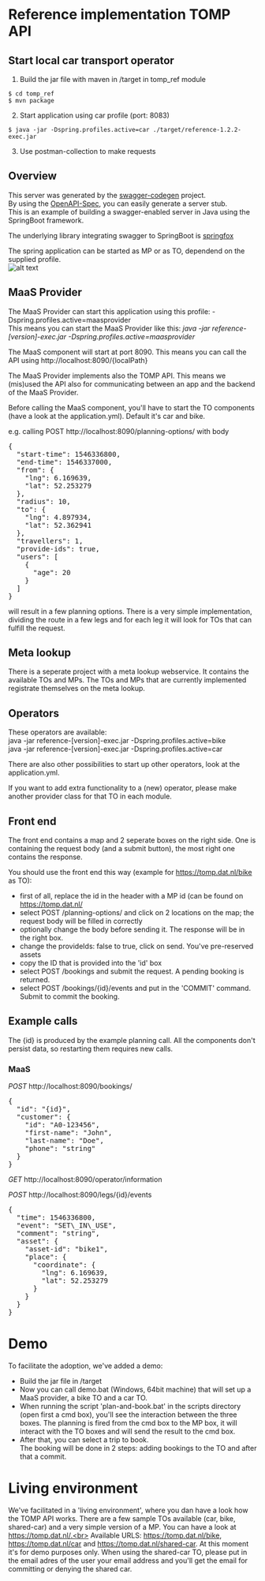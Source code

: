 # Reference implementation TOMP API

## Start local car transport operator

1. Build the jar file with maven in /target in tomp_ref module

```console
$ cd tomp_ref
$ mvn package
```
2. Start application using car profile (port: 8083)

```console
$ java -jar -Dspring.profiles.active=car ./target/reference-1.2.2-exec.jar
```
3. Use postman-collection to make requests


## Overview  
This server was generated by the [swagger-codegen](https://github.com/swagger-api/swagger-codegen) project.  
By using the [OpenAPI-Spec](https://github.com/swagger-api/swagger-core), you can easily generate a server stub.  
This is an example of building a swagger-enabled server in Java using the SpringBoot framework.  

The underlying library integrating swagger to SpringBoot is [springfox](https://github.com/springfox/springfox)  

The spring application can be started as MP or as TO, dependend on the supplied profile.<br>
![alt text](demo-setup.png "The demo setup")


## MaaS Provider
The MaaS Provider can start this application using this profile: -Dspring.profiles.active=maasprovider<br>
This means you can start the MaaS Provider like this: _java -jar reference-[version]-exec.jar -Dspring.profiles.active=maasprovider_<br>

The MaaS component will start at port 8090. This means you can call the API using http://localhost:8090/{localPath}

The MaaS Provider implements also the TOMP API. This means we (mis)used the API also for communicating between an app and the backend of the MaaS Provider. 

Before calling the MaaS component, you'll have to start the TO components (have a look at the application.yml). Default it's car and bike.

e.g. calling POST http://localhost:8090/planning-options/ with body 
<pre>{
  "start-time": 1546336800,
  "end-time": 1546337000,
  "from": {
    "lng": 6.169639,
    "lat": 52.253279
  },
  "radius": 10,
  "to": {
    "lng": 4.897934,
    "lat": 52.362941
  },
  "travellers": 1,
  "provide-ids": true,
  "users": [
    {
      "age": 20
    }
  ]
}</pre>
will result in a few planning options. There is a very simple implementation, dividing the route in a few legs and for each leg it will look for TOs that can fulfill the request. 

## Meta lookup
There is a seperate project with a meta lookup webservice. It contains the available TOs and MPs. The TOs and MPs that are currently implemented registrate themselves on the meta lookup.

## Operators
These operators are available:<br>
java -jar reference-[version]-exec.jar -Dspring.profiles.active=bike<br>
java -jar reference-[version]-exec.jar -Dspring.profiles.active=car<br>

There are also other possibilities to start up other operators, look at the application.yml. 

If you want to add extra functionality to a (new) operator, please make another provider class for that TO in each module.

## Front end
The front end contains a map and 2 seperate boxes on the right side. One is containing the request body (and a submit button), the most right one contains the response.

You should use the front end this way (example for https://tomp.dat.nl/bike as TO):
- first of all, replace the id in the header with a MP id (can be found on https://tomp.dat.nl/
- select POST /planning-options/ and click on 2 locations on the map; the request body will be filled in correctly
- optionally change the body before sending it. The response will be in the right box.
- change the provideIds: false to true, click on send. You've pre-reserved assets
- copy the ID that is provided into the 'id' box
- select POST /bookings and submit the request. A pending booking is returned.
- select POST /bookings/{id}/events and put in the 'COMMIT' command. Submit to commit the booking.

## Example calls
The {id} is produced by the example planning call. All the components don't persist data, so restarting them requires new calls.

### MaaS
_POST_ http://localhost:8090/bookings/
<pre>{
  "id": "{id}",
  "customer": {
    "id": "A0-123456",
    "first-name": "John",
    "last-name": "Doe",
    "phone": "string"
  }
}</pre>


_GET_ http://localhost:8090/operator/information

_POST_ http://localhost:8090/legs/{id}/events
<pre>{
  "time": 1546336800,
  "event": "SET\_IN\_USE",
  "comment": "string",
  "asset": {
    "asset-id": "bike1",
    "place": {
      "coordinate": {
        "lng": 6.169639,
        "lat": 52.253279
      }
    }
  }
}</pre>

# Demo
To facilitate the adoption, we've added a demo: 

- Build the jar file in /target
- Now you can call demo.bat (Windows, 64bit machine) that will set up a MaaS provider, a bike TO and a car TO. <br>
- When running the script 'plan-and-book.bat' in the scripts directory (open first a cmd box), you'll see the interaction between the three boxes. The planning is fired from the cmd box to the MP box, it will interact with the TO boxes and will send the result to the cmd box. 
- After that, you can select a trip to book. <br> The booking will be done in 2 steps: adding bookings to the TO and after that a commit.

#  Living environment
We've facilitated in a 'living environment', where you dan have a look how the TOMP API works. There are a few sample TOs available (car, bike, shared-car) and a very simple version of a MP. You can have a look at https://tomp.dat.nl/.<br>
Available URLS: https://tomp.dat.nl/bike, https://tomp.dat.nl/car and https://tomp.dat.nl/shared-car. At this moment it's for demo purposes only. When using the shared-car TO, please put in the email adres of the user your email address and you'll get the email for committing or denying the shared car.
